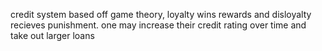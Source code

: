 credit system based off game theory, loyalty wins rewards and disloyalty recieves punishment.
one may increase their credit rating over time and take out larger loans
